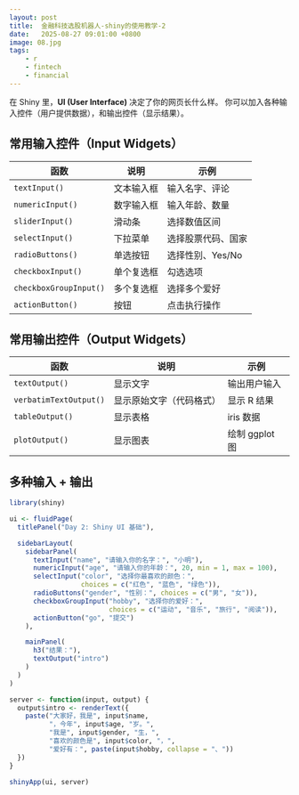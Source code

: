 ```yaml
---
layout: post
title:  金融科技选股机器人-shiny的使用教学-2
date:   2025-08-27 09:01:00 +0800
image: 08.jpg
tags: 
    - r
    - fintech
    - financial
---
```


在 Shiny 里，**UI (User Interface)** 决定了你的网页长什么样。
你可以加入各种输入控件（用户提供数据），和输出控件（显示结果）。


## 常用输入控件（Input Widgets）

| 函数                     | 说明    | 示例          |
| ---------------------- | ----- | ----------- |
| `textInput()`          | 文本输入框 | 输入名字、评论     |
| `numericInput()`       | 数字输入框 | 输入年龄、数量     |
| `sliderInput()`        | 滑动条   | 选择数值区间      |
| `selectInput()`        | 下拉菜单  | 选择股票代码、国家   |
| `radioButtons()`       | 单选按钮  | 选择性别、Yes/No |
| `checkboxInput()`      | 单个复选框 | 勾选选项        |
| `checkboxGroupInput()` | 多个复选框 | 选择多个爱好      |
| `actionButton()`       | 按钮    | 点击执行操作      |

## 常用输出控件（Output Widgets）

| 函数                     | 说明           | 示例          |
| ---------------------- | ------------ | ----------- |
| `textOutput()`         | 显示文字         | 输出用户输入      |
| `verbatimTextOutput()` | 显示原始文字（代码格式） | 显示 R 结果     |
| `tableOutput()`        | 显示表格         | iris 数据     |
| `plotOutput()`         | 显示图表         | 绘制 ggplot 图 |

## 多种输入 + 输出

```r
library(shiny)

ui <- fluidPage(
  titlePanel("Day 2: Shiny UI 基础"),

  sidebarLayout(
    sidebarPanel(
      textInput("name", "请输入你的名字：", "小明"),
      numericInput("age", "请输入你的年龄：", 20, min = 1, max = 100),
      selectInput("color", "选择你最喜欢的颜色：",
                  choices = c("红色", "蓝色", "绿色")),
      radioButtons("gender", "性别：", choices = c("男", "女")),
      checkboxGroupInput("hobby", "选择你的爱好：",
                         choices = c("运动", "音乐", "旅行", "阅读")),
      actionButton("go", "提交")
    ),

    mainPanel(
      h3("结果："),
      textOutput("intro")
    )
  )
)

server <- function(input, output) {
  output$intro <- renderText({
    paste("大家好，我是", input$name,
          "，今年", input$age, "岁。",
          "我是", input$gender, "生，",
          "喜欢的颜色是", input$color, "，",
          "爱好有：", paste(input$hobby, collapse = "、"))
  })
}

shinyApp(ui, server)
```